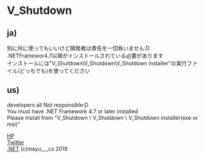 # V_Shutdown

## ja)
別に何に使ってもいいけど開発者は責任を一切負いません:D  
.NETFramewor4.7以降がインストールされている必要があります  
インストールには"V_Shutdown\V_Shutdown\V_Shutdown installer"の実行ファイル(どっちでも)を使ってください  

## us)
developers all Not responsible:D  
You must have .NET Framework 4.7 or later installed  
Please install from "V_Shutdown \ V_Shutdown \ V_Shutdown installer(exe or msi)"  


[HP](http://mayu-cs.xyz)   
[Twitter](https://twitter.com/mayu___cs)  
[.NET](https://dotnet.microsoft.com/download)
(c)mayu___cs 2019
